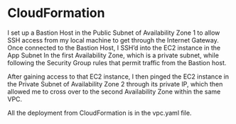 # CloudFormation
I set up a Bastion Host in the Public Subnet of Availability Zone 1 to allow SSH access from my local machine to get through the Internet Gateway. Once connected to the Bastion Host, I SSH’d into the EC2 instance in the App Subnet In the first Availability Zone, which is a private subnet, while following the Security Group rules that permit traffic from the Bastion host.

After gaining access to that EC2 instance, I then pinged the EC2 instance in the Private Subnet of Availability Zone 2 through its private IP, which then allowed me to cross over to the second Availability Zone within the same VPC.

All the deployment from CloudFormation is in the vpc.yaml file.